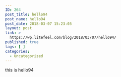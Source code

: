 ```yaml
---
ID: 264
post_title: hello94
post_name: hello94
post_date: 2018-03-07 15:23:05
layout: post
link: >
  https://wp.litefeel.com/blog/2018/03/07/hello94/
published: true
tags: [ ]
categories:
  - Uncategorized
---
```

this is hello94
